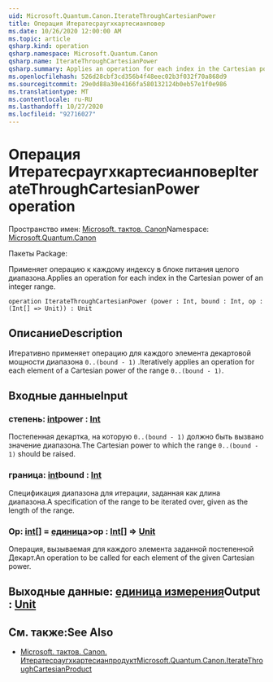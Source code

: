 ```yaml
---
uid: Microsoft.Quantum.Canon.IterateThroughCartesianPower
title: Операция Итератесраугхкартесианповер
ms.date: 10/26/2020 12:00:00 AM
ms.topic: article
qsharp.kind: operation
qsharp.namespace: Microsoft.Quantum.Canon
qsharp.name: IterateThroughCartesianPower
qsharp.summary: Applies an operation for each index in the Cartesian power of an integer range.
ms.openlocfilehash: 526d28cbf3cd356b4f48eec02b3f032f70a868d9
ms.sourcegitcommit: 29e0d88a30e4166fa580132124b0eb57e1f0e986
ms.translationtype: MT
ms.contentlocale: ru-RU
ms.lasthandoff: 10/27/2020
ms.locfileid: "92716027"
---
```

# <a name="iteratethroughcartesianpower-operation"></a><span data-ttu-id="e6e35-102">Операция Итератесраугхкартесианповер</span><span class="sxs-lookup"><span data-stu-id="e6e35-102">IterateThroughCartesianPower operation</span></span>

<span data-ttu-id="e6e35-103">Пространство имен: [Microsoft. тактов. Canon](xref:Microsoft.Quantum.Canon)</span><span class="sxs-lookup"><span data-stu-id="e6e35-103">Namespace: [Microsoft.Quantum.Canon](xref:Microsoft.Quantum.Canon)</span></span>

<span data-ttu-id="e6e35-104">Пакеты [](https://nuget.org/packages/)</span><span class="sxs-lookup"><span data-stu-id="e6e35-104">Package: [](https://nuget.org/packages/)</span></span>


<span data-ttu-id="e6e35-105">Применяет операцию к каждому индексу в блоке питания целого диапазона.</span><span class="sxs-lookup"><span data-stu-id="e6e35-105">Applies an operation for each index in the Cartesian power of an integer range.</span></span>

```qsharp
operation IterateThroughCartesianPower (power : Int, bound : Int, op : (Int[] => Unit)) : Unit
```


## <a name="description"></a><span data-ttu-id="e6e35-106">Описание</span><span class="sxs-lookup"><span data-stu-id="e6e35-106">Description</span></span>

<span data-ttu-id="e6e35-107">Итеративно применяет операцию для каждого элемента декартовой мощности диапазона `0..(bound - 1)` .</span><span class="sxs-lookup"><span data-stu-id="e6e35-107">Iteratively applies an operation for each element of a Cartesian power of the range `0..(bound - 1)`.</span></span>

## <a name="input"></a><span data-ttu-id="e6e35-108">Входные данные</span><span class="sxs-lookup"><span data-stu-id="e6e35-108">Input</span></span>

### <a name="power--int"></a><span data-ttu-id="e6e35-109">степень: [int](xref:microsoft.quantum.lang-ref.int)</span><span class="sxs-lookup"><span data-stu-id="e6e35-109">power : [Int](xref:microsoft.quantum.lang-ref.int)</span></span>

<span data-ttu-id="e6e35-110">Постепенная декартка, на которую `0..(bound - 1)` должно быть вызвано значение диапазона.</span><span class="sxs-lookup"><span data-stu-id="e6e35-110">The Cartesian power to which the range `0..(bound - 1)` should be raised.</span></span>


### <a name="bound--int"></a><span data-ttu-id="e6e35-111">граница: [int](xref:microsoft.quantum.lang-ref.int)</span><span class="sxs-lookup"><span data-stu-id="e6e35-111">bound : [Int](xref:microsoft.quantum.lang-ref.int)</span></span>

<span data-ttu-id="e6e35-112">Спецификация диапазона для итерации, заданная как длина диапазона.</span><span class="sxs-lookup"><span data-stu-id="e6e35-112">A specification of the range to be iterated over, given as the length of the range.</span></span>


### <a name="op--int--unit"></a><span data-ttu-id="e6e35-113">Op: [int](xref:microsoft.quantum.lang-ref.int)[] = [единица](xref:microsoft.quantum.lang-ref.unit)></span><span class="sxs-lookup"><span data-stu-id="e6e35-113">op : [Int](xref:microsoft.quantum.lang-ref.int)[] => [Unit](xref:microsoft.quantum.lang-ref.unit)</span></span> 

<span data-ttu-id="e6e35-114">Операция, вызываемая для каждого элемента заданной постепенной Декарт.</span><span class="sxs-lookup"><span data-stu-id="e6e35-114">An operation to be called for each element of the given Cartesian power.</span></span>



## <a name="output--unit"></a><span data-ttu-id="e6e35-115">Выходные данные: [единица измерения](xref:microsoft.quantum.lang-ref.unit)</span><span class="sxs-lookup"><span data-stu-id="e6e35-115">Output : [Unit](xref:microsoft.quantum.lang-ref.unit)</span></span>



## <a name="see-also"></a><span data-ttu-id="e6e35-116">См. также:</span><span class="sxs-lookup"><span data-stu-id="e6e35-116">See Also</span></span>

- [<span data-ttu-id="e6e35-117">Microsoft. тактов. Canon. Итератесраугхкартесианпродукт</span><span class="sxs-lookup"><span data-stu-id="e6e35-117">Microsoft.Quantum.Canon.IterateThroughCartesianProduct</span></span>](xref:Microsoft.Quantum.Canon.IterateThroughCartesianProduct)